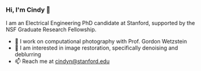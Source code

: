 ### Hi, I'm Cindy 👋 

I am an Electrical Engineering PhD candidate at Stanford, supported by the NSF Graduate Research Fellowship.
- 📸 I work on computational photography with Prof. Gordon Wetzstein
- 🌱 I am interested in image restoration, specifically denoising and deblurring
- 📫 Reach me at cindyn@stanford.edu
